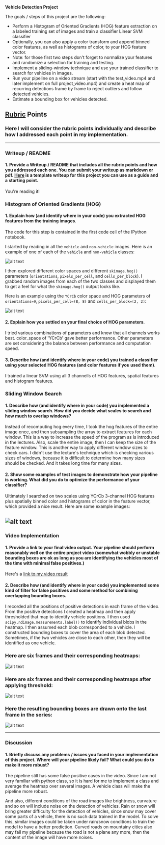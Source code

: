
**Vehicle Detection Project**

The goals / steps of this project are the following:

* Perform a Histogram of Oriented Gradients (HOG) feature extraction on a labeled training set of images and train a classifier Linear SVM classifier
* Optionally, you can also apply a color transform and append binned color features, as well as histograms of color, to your HOG feature vector.
* Note: for those first two steps don't forget to normalize your features and randomize a selection for training and testing.
* Implement a sliding-window technique and use your trained classifier to search for vehicles in images.
* Run your pipeline on a video stream (start with the test_video.mp4 and later implement on full project_video.mp4) and create a heat map of recurring detections frame by frame to reject outliers and follow detected vehicles.
* Estimate a bounding box for vehicles detected.

[//]: # (Image References)
[image1]: ./output_images/car_not_car.png
[image2]: ./output_images/HOG_example.PNG
[image4]: ./output_images/sliding_window.PNG
[image5]: ./output_images/bboxesHeatmap.PNG
[image6]: ./output_images/bboxesHeatmapThreshold.PNG
[image7]: ./output_images/output_bboxes.png
[video1]: ./project_video.mp4

## [Rubric](https://review.udacity.com/#!/rubrics/513/view) Points
### Here I will consider the rubric points individually and describe how I addressed each point in my implementation.  

---
### Writeup / README

#### 1. Provide a Writeup / README that includes all the rubric points and how you addressed each one.  You can submit your writeup as markdown or pdf.  [Here](https://github.com/udacity/CarND-Vehicle-Detection/blob/master/writeup_template.md) is a template writeup for this project you can use as a guide and a starting point.  

You're reading it!

### Histogram of Oriented Gradients (HOG)

#### 1. Explain how (and identify where in your code) you extracted HOG features from the training images.

The code for this step is contained in the first code cell of the IPython notebook.

I started by reading in all the `vehicle` and `non-vehicle` images.  Here is an example of one of each of the `vehicle` and `non-vehicle` classes:

![alt text][image1]

I then explored different color spaces and different `skimage.hog()` parameters (`orientations`, `pixels_per_cell`, and `cells_per_block`).  I grabbed random images from each of the two classes and displayed them to get a feel for what the `skimage.hog()` output looks like.

Here is an example using the `YCrCb` color space and HOG parameters of `orientations=9`, `pixels_per_cell=(8, 8)` and `cells_per_block=(2, 2)`:


![alt text][image2]

#### 2. Explain how you settled on your final choice of HOG parameters.

I tried various combinations of parameters and know that all channels works best. color_space of 'YCrCb' gave better performance. Other parameters are set considering the balance between performance and computation speed.

#### 3. Describe how (and identify where in your code) you trained a classifier using your selected HOG features (and color features if you used them).

I trained a linear SVM using all 3 channells of HOG features, spatial features and histogram features.

### Sliding Window Search

#### 1. Describe how (and identify where in your code) you implemented a sliding window search.  How did you decide what scales to search and how much to overlap windows?

Instead of recomputing hog every time, I took the hog features of the entire image once, and then subsampling the array to extract features for each window. This is a way to increase the speed of the program as is introduced in the lectures. Also, scale the entire image, then I can keep the size of the feature window. This is another way to apply different window sizes to check cars. I didn't use the lecture's technique which is checking various sizes of windows, because it is difficult to determine how many sizes should be checked. And it takes long time for many sizes.



#### 2. Show some examples of test images to demonstrate how your pipeline is working.  What did you do to optimize the performance of your classifier?

Ultimately I searched on two scales using YCrCb 3-channel HOG features plus spatially binned color and histograms of color in the feature vector, which provided a nice result.  Here are some example images:

![alt text][image4]
---

### Video Implementation

#### 1. Provide a link to your final video output.  Your pipeline should perform reasonably well on the entire project video (somewhat wobbly or unstable bounding boxes are ok as long as you are identifying the vehicles most of the time with minimal false positives.)
Here's a [link to my video result](./project.mp4)


#### 2. Describe how (and identify where in your code) you implemented some kind of filter for false positives and some method for combining overlapping bounding boxes.

I recorded all the positions of positive detections in each frame of the video.  From the positive detections I created a heatmap and then apply thresholded that map to identify vehicle positions.  I then used `scipy.ndimage.measurements.label()` to identify individual blobs in the heatmap.  I then assumed each blob corresponded to a vehicle.  I constructed bounding boxes to cover the area of each blob detected.  Sometimes, if the two vehicles are close to each other, then they will be identified as one vehicle.



### Here are six frames and their corresponding heatmaps:

![alt text][image5]

### Here are six frames and their corresponding heatmaps after applying threshold:
![alt text][image6]

### Here the resulting bounding boxes are drawn onto the last frame in the series:
![alt text][image7]



---

### Discussion

#### 1. Briefly discuss any problems / issues you faced in your implementation of this project.  Where will your pipeline likely fail?  What could you do to make it more robust?

The pipeline still has some false positive cases in the video. Since I am not very familiar with python class, so it is hard for me to implement a class and average the heatmap over several images. A vehicle class will make the pipeline more robust.

And also, different conditions of the road images like brightness, curvature and so on will include noise on the detection of vehicles. Rain or snow will bring greater difficulty for the detection of vehicles, since snow may cover some parts of a vehicle, there is no such data trained in the model. To solve this, similar images could be taken under rain/snow conditions to train the model to have a better prediction. Curved roads on mountainy cities also may fail my pipeline because the road is not a plane any more, then the content of the image will have more noises.
